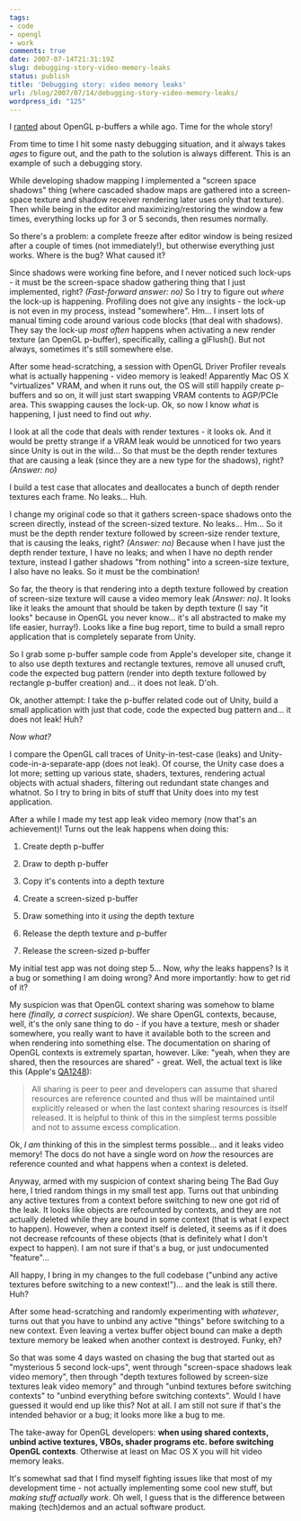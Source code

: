 ```yaml
---
tags:
- code
- opengl
- work
comments: true
date: 2007-07-14T21:31:19Z
slug: debugging-story-video-memory-leaks
status: publish
title: 'Debugging story: video memory leaks'
url: /blog/2007/07/14/debugging-story-video-memory-leaks/
wordpress_id: "125"
---
```


I [ranted](/blog/2007/06/04/opengl-pbuffers-suck) about OpenGL p-buffers a while ago. Time for the whole story!

From time to time I hit some nasty debugging situation, and it always takes _ages_ to figure out, and the path to the solution is always different. This is an example of such a debugging story.

While developing shadow mapping I implemented a "screen space shadows" thing (where cascaded shadow maps are gathered into a screen-space texture and shadow receiver rendering later uses only that texture). Then while being in the editor and maximizing/restoring the window a few times, everything locks up for 3 or 5 seconds, then resumes normally.

So there's a problem: a complete freeze after editor window is being resized after a couple of times (not immediately!), but otherwise everything just works. Where is the bug? What caused it?

Since shadows were working fine before, and I never noticed such lock-ups - it must be the screen-space shadow gathering thing that I just implemented, right? _(Fast-forward answer: no)_ So I try to figure out _where_ the lock-up is happening. Profiling does not give any insights - the lock-up is not even in my process, instead "somewhere". Hm... I insert lots of manual timing code around various code blocks (that deal with shadows). They say the lock-up _most often_ happens when activating a new render texture (an OpenGL p-buffer), specifically, calling a glFlush(). But not always, sometimes it's still somewhere else.

After some head-scratching, a session with OpenGL Driver Profiler reveals what is actually happening - video memory is leaked! Apparently Mac OS X "virtualizes" VRAM, and when it runs out, the OS will still happily create p-buffers and so on, it will just start swapping VRAM contents to AGP/PCIe area. This swapping causes the lock-up. Ok, so now I know _what_ is happening, I just need to find out _why_.

I look at all the code that deals with render textures - it looks ok. And it would be pretty strange if a VRAM leak would be unnoticed for two years since Unity is out in the wild... So that must be the depth render textures that are causing a leak (since they are a new type for the shadows), right? _(Answer: no)_

I build a test case that allocates and deallocates a bunch of depth render textures each frame. No leaks... Huh.

I change my original code so that it gathers screen-space shadows onto the screen directly, instead of the screen-sized texture. No leaks... Hm... So it must be the depth render texture followed by screen-size render texture, that is causing the leaks, right? _(Answer: no)_ Because when I have just the depth render texture, I have no leaks; and when I have no depth render texture, instead I gather shadows "from nothing" into a screen-size texture, I also have no leaks. So it must be the combination!

So far, the theory is that rendering into a depth texture followed by creation of screen-size texture will cause a video memory leak _(Answer: no)_. It looks like it leaks the amount that should be taken by depth texture (I say "it looks" because in OpenGL you never know... it's all abstracted to make my life easier, hurray!). Looks like a fine bug report, time to build a small repro application that is completely separate from Unity.

So I grab some p-buffer sample code from Apple's developer site, change it to also use depth textures and rectangle textures, remove all unused cruft, code the expected bug pattern (render into depth texture followed by rectangle p-buffer creation) and... it does not leak. D'oh.

Ok, another attempt: I take the p-buffer related code out of Unity, build a small application with just that code, code the expected bug pattern and... it does not leak! Huh?

_Now what?_

I compare the OpenGL call traces of Unity-in-test-case (leaks) and Unity-code-in-a-separate-app (does not leak). Of course, the Unity case does a lot more; setting up various state, shaders, textures, rendering actual objects with actual shaders, filtering out redundant state changes and whatnot. So I try to bring in bits of stuff that Unity does into my test application.

After a while I made my test app leak video memory (now that's an achievement)! Turns out the leak happens when doing this:



	
  1. Create depth p-buffer

	
  2. Draw to depth p-buffer

	
  3. Copy it's contents into a depth texture

	
  4. Create a screen-sized p-buffer

	
  5. Draw something into it _using_ the depth texture

	
  6. Release the depth texture and p-buffer

	
  7. Release the screen-sized p-buffer


My initial test app was not doing step 5... Now, _why_ the leaks happens? Is it a bug or something I am doing wrong? And more importantly: how to get rid of it?

My suspicion was that OpenGL context sharing was somehow to blame here _(finally, a correct suspicion)_. We share OpenGL contexts, because, well, it's the only sane thing to do - if you have a texture, mesh or shader somewhere, you really want to have it available both to the screen and when rendering into something else. The documentation on sharing of OpenGL contexts is extremely spartan, however. Like: "yeah, when they are shared, then the resources are shared" - great. Well, the actual text is like this (Apple's [QA1248](http://developer.apple.com/qa/qa2001/qa1248.html)):


> All sharing is peer to peer and developers can assume that shared resources are reference counted and thus will be
maintained until explicitly released or when the last context sharing resources is itself released. It is helpful to think of this in the simplest terms possible and not to assume excess complication.


Ok, _I am_ thinking of this in the simplest terms possible... and it leaks video memory! The docs do not have a single word on _how_ the resources are reference counted and what happens when a context is deleted.

Anyway, armed with my suspicion of context sharing being The Bad Guy here, I tried random things in my small test app. Turns out that unbinding any active textures from a context before switching to new one got rid of the leak. It looks like objects are refcounted by contexts, and they are not actually deleted while they are bound in some context (that is what I expect to happen). However, when a context itself is deleted, it seems as if it does not decrease refcounts of these objects (that is definitely what I don't expect to happen). I am not sure if that's a bug, or just undocumented "feature"...

All happy, I bring in my changes to the full codebase ("unbind any active textures before switching to a new context!")... and the leak is still there. Huh?

After some head-scratching and randomly experimenting with _whatever_, turns out that you have to unbind any active "things" before switching to a new context. Even leaving a vertex buffer object bound can make a depth texture memory be leaked when another context is destroyed. Funky, eh?

So that was some 4 days wasted on chasing the bug that started out as "mysterious 5 second lock-ups", went through "screen-space shadows leak video memory", then through "depth textures followed by screen-size textures leak video memory" and through "unbind textures before switching contexts" to "unbind everything before switching contexts". Would I have guessed it would end up like this? Not at all. I am still not sure if that's the intended behavior or a bug; it looks more like a bug to me.

The take-away for OpenGL developers: **when using shared contexts, unbind active textures, VBOs, shader programs etc. before switching OpenGL contexts**. Otherwise at least on Mac OS X you will hit video memory leaks.

It's somewhat sad that I find myself fighting issues like that most of my development time - not actually implementing some cool new stuff, but _making stuff actually work_. Oh well, I guess that is the difference between making (tech)demos and an actual software product.
